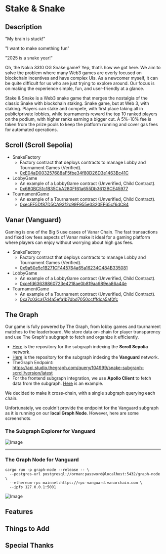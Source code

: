 # Stake & Snake

## Description
"My brain is stuck!"

"I want to make something fun"

"2025 is a snake year!"

Oh, the Nokia 3310 OG Snake game? Yep, that’s how we got here. We aim to solve the problem where many Web3 games are overly focused on blockchain incentives and have complex UIs. As a newcomer myself, it can be quite difficult for us who are just trying to explore around. Our focus is on making the experience simple, fun, and user-friendly at a glance.

Stake & Snake is a Web3 snake game that merges the nostalgia of the classic Snake with blockchain staking. Snake game, but at Web 3, with staking. Players can stake and compete, with first place taking all in public/private lobbies, while tournaments reward the top 10 ranked players on the podium, with higher ranks earning a bigger cut. A 5%–10% fee is taken from the prize pools to keep the platform running and cover gas fees for automated operations.

## Scroll (Scroll Sepolia)
* SnakeFactory
  * Factory contract that deploys contracts to manage Lobby and Tournament Games (Verified).
  * [0xE04aD003257688aF5fbe34f80D26D3e1463Bc41C](https://sepolia.scrollscan.com/address/0xE04aD003257688aF5fbe34f80D26D3e1463Bc41C)
* LobbyGame
  * An example of a LobbyGame contract (Unverified, Child Contract).
  * [0x680BC51c1B35CbA280Ff61a655Db3612BCE45977](https://sepolia.scrollscan.com/address/0x680BC51c1B35CbA280Ff61a655Db3612BCE45977)
* TournamentGame
  * An example of a Tournament contract (Unverified, Child Contract).
  * [0xecEF5Df87D5CA93f2c99F955e0320EF65cf6dC84](https://sepolia.scrollscan.com/address/0xecEF5Df87D5CA93f2c99F955e0320EF65cf6dC84)

## Vanar (Vanguard)
Gaming is one of the Big 5 use cases of Vanar Chain. The fast transactions and fixed low fees aspects of Vanar make it ideal for a gaming platform where players can enjoy without worrying about high gas fees.

* SnakeFactory
  * Factory contract that deploys contracts to manage Lobby and Tournament Games (Verified).
  * [0x9a50e5c1B271CF445764a65a16234C484B335081](https://explorer-vanguard.vanarchain.com/address/0x9a50e5c1B271CF445764a65a16234C484B335081)
* LobbyGame
  * An example of a LobbyGame contract (Unverified, Child Contract).
  * [0xcefd63639860723e4218ae0b819aa989ea86a44e](https://explorer-vanguard.vanarchain.com/address/0xCEFd63639860723E4218AE0B819aA989ea86a44e)
* TournamentGame
  * An example of a Tournament contract (Unverified, Child Contract).
  * [0xa7c03ca17d4a5efa1b7dbd7050ccfffdca5af0fc](https://explorer-vanguard.vanarchain.com/address/0xa7C03Ca17d4A5efA1B7dBD7050CcfffDCa5af0FC)

## The Graph
Our game is fully powered by The Graph, from lobby games and tournament matches to the leaderboard. We store data on-chain for player transparency and use The Graph's subgraph to fetch and organize it efficiently.
* [Here](packages/snake-subgraph-scroll/) is the repository for the subgraph indexing the **Scroll Sepolia** network.
* [Here](packages/snake-graph-vanar/) is the repository for the subgraph indexing the **Vanguard** network.
* TheGraph Endpoint: https://api.studio.thegraph.com/query/104999/snake-subgraph-scroll/version/latest
* For the frontend subgraph integration, we use **Apollo Client** to fetch data from the subgraph. [Here](packages/nextjs/app/lobbies/page.tsx#L16-L77) is an example.

We decided to make it cross-chain, with a single subgraph querying each chain.

Unfortunately, we couldn't provide the endpoint for the Vanguard subgraph as it is running on our **local Graph Node**. However, here are some screenshots.

### The Subgraph Explorer for Vanguard
![Image](https://github.com/user-attachments/assets/4f3cc951-f8b7-4b02-afbc-30f234479354)

---

### The Graph Node for Vanguard
```
cargo run -p graph-node --release -- \
  --postgres-url postgresql://orman:password@localhost:5432/graph-node \
  --ethereum-rpc mainnet:https://rpc-vanguard.vanarchain.com \
  --ipfs 127.0.0.1:5001
```
![Image](https://github.com/user-attachments/assets/53d92c92-5ebb-4e9c-8424-3a9b43574171)

## Features

## Things to Add

## Special Thanks
